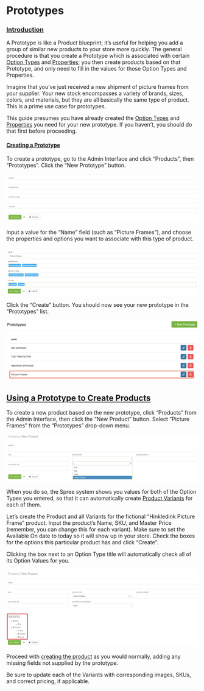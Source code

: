# Prototypes

### [Introduction](prototypes.md#introduction) <a id="introduction"></a>

A Prototype is like a Product blueprint; it’s useful for helping you add a group of similar new products to your store more quickly. The general procedure is that you create a Prototype which is associated with certain [Option Types](product-options.md) and [Properties](product-properties.md); you then create products based on that Prototype, and only need to fill in the values for those Option Types and Properties.

Imagine that you’ve just received a new shipment of picture frames from your supplier. Your new stock encompasses a variety of brands, sizes, colors, and materials, but they are all basically the same type of product. This is a prime use case for prototypes.

This guide presumes you have already created the [Option Types](product-options.md) and [Properties](product-properties.md) you need for your new prototype. If you haven’t, you should do that first before proceeding.

#### [Creating a Prototype](prototypes.md#creating-a-prototype) <a id="creating-a-prototype"></a>

To create a prototype, go to the Admin Interface and click “Products”, then “Prototypes”. Click the “New Prototype” button.

![New Prototype Form](../.gitbook/assets/image%20%2899%29.png)

Input a value for the “Name” field \(such as “Picture Frames”\), and choose the properties and options you want to associate with this type of product.

![Filled-In Prototype Form](../.gitbook/assets/image%20%2880%29.png)

Click the “Create” button. You should now see your new prototype in the “Prototypes” list.

![Prototypes List](../.gitbook/assets/image%20%2883%29.png)

## [Using a Prototype to Create Products](prototypes.md#using-a-prototype-to-create-products) <a id="using-a-prototype-to-create-products"></a>

To create a new product based on the new prototype, click “Products” from the Admin Interface, then click the “New Product” button. Select “Picture Frames” from the “Prototypes” drop-down menu.

![Product From Prototype](../.gitbook/assets/image%20%28104%29.png)

When you do so, the Spree system shows you values for both of the Option Types you entered, so that it can automatically create [Product Variants](creating-a-new-product.md#understanding-variants) for each of them.

Let’s create the Product and all Variants for the fictional “Hinkledink Picture Frame” product. Input the product’s Name, SKU, and Master Price \(remember, you can change this for each variant\). Make sure to set the Available On date to today so it will show up in your store. Check the boxes for the options this particular product has and click “Create”.

Clicking the box next to an Option Type title will automatically check all of its Option Values for you.

![Prototype Option Types](../.gitbook/assets/image%20%2879%29.png)

Proceed with [creating the product](creating-a-new-product.md) as you would normally, adding any missing fields not supplied by the prototype.

Be sure to update each of the Variants with corresponding images, SKUs, and correct pricing, if applicable.[  
](https://github.com/spree/spree/edit/master/guides/src/content/user/products/product_prototypes.md)

